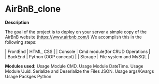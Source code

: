 # AirBnB_clone

**Description**

The goal of the project is to deploy on your server a simple copy of the AirBnB website (https://www.airbnb.com/)
We accomplish this in the following steps:

| FrontEnd | HTML, CSS | 
| Console | Cmd module(for CRUD Operations |  
| BackEnd | Python (OOP concept) |
| Storage | File system and MySQL |

**Modules used:**
Usage Module CMD.
Usage Module DateTime.
Usage Module Uuid.
Serialize and Deserialize the Files JSON.
Usage args/Kwargs
Usage Packges Python
